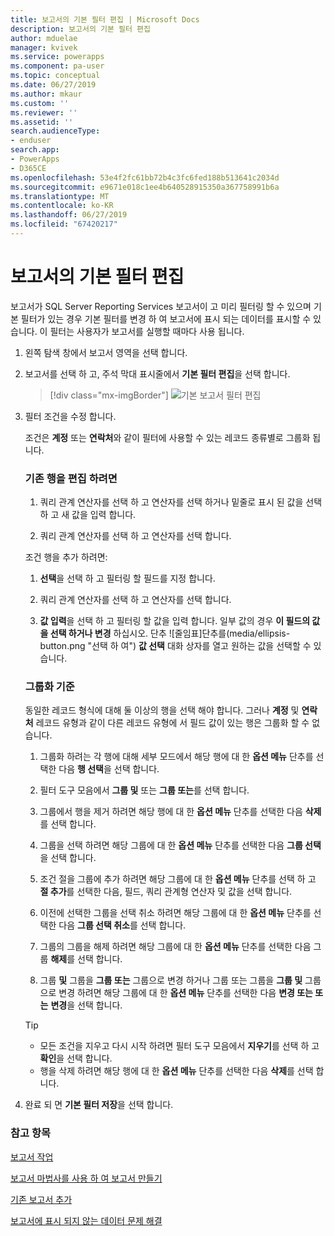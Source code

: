 ```yaml
---
title: 보고서의 기본 필터 편집 | Microsoft Docs
description: 보고서의 기본 필터 편집
author: mduelae
manager: kvivek
ms.service: powerapps
ms.component: pa-user
ms.topic: conceptual
ms.date: 06/27/2019
ms.author: mkaur
ms.custom: ''
ms.reviewer: ''
ms.assetid: ''
search.audienceType:
- enduser
search.app:
- PowerApps
- D365CE
ms.openlocfilehash: 53e4f2fc61bb72b4c3fc6fed188b513641c2034d
ms.sourcegitcommit: e9671e018c1ee4b640528915350a367758991b6a
ms.translationtype: MT
ms.contentlocale: ko-KR
ms.lasthandoff: 06/27/2019
ms.locfileid: "67420217"
---
```

# <a name="edit-the-default-filter-of-a-report"></a>보고서의 기본 필터 편집

보고서가 SQL Server Reporting Services 보고서이 고 미리 필터링 할 수 있으며 기본 필터가 있는 경우 기본 필터를 변경 하 여 보고서에 표시 되는 데이터를 표시할 수 있습니다. 이 필터는 사용자가 보고서를 실행할 때마다 사용 됩니다.

1. 왼쪽 탐색 창에서 보고서 영역을 선택 합니다.
2. 보고서를 선택 하 고, 주석 막대 표시줄에서 **기본 필터 편집**을 선택 합니다.

     > [!div class="mx-imgBorder"]
     > ![기본 보고서 필터 편집](media/edit_filter.png "기본 보고서 필터 편집")
  
3. 필터 조건을 수정 합니다.  
  
   조건은 **계정** 또는 **연락처**와 같이 필터에 사용할 수 있는 레코드 종류별로 그룹화 됩니다.  
  
   ### <a name="to-edit-an-existing-row"></a>기존 행을 편집 하려면
   1. 쿼리 관계 연산자를 선택 하 고 연산자를 선택 하거나 밑줄로 표시 된 값을 선택 하 고 새 값을 입력 합니다.  
  
   2. 쿼리 관계 연산자를 선택 하 고 연산자를 선택 합니다.  
  
   조건 행을 추가 하려면:  

   1.  **선택**을 선택 하 고 필터링 할 필드를 지정 합니다.  

   2.  쿼리 관계 연산자를 선택 하 고 연산자를 선택 합니다.  

   3.  **값 입력**을 선택 하 고 필터링 할 값을 입력 합니다. 일부 값의 경우 **이 필드의 값을 선택 하거나 변경** 하십시오. 단추 ![줄임표]단추를(media/ellipsis-button.png "선택 하 여") **값 선택** 대화 상자를 열고 원하는 값을 선택할 수 있습니다.  

   ### <a name="to-group-criteria"></a>그룹화 기준
   동일한 레코드 형식에 대해 둘 이상의 행을 선택 해야 합니다. 그러나 **계정** 및 **연락처** 레코드 유형과 같이 다른 레코드 유형에 서 필드 값이 있는 행은 그룹화 할 수 없습니다.  

   1.  그룹화 하려는 각 행에 대해 세부 모드에서 해당 행에 대 한 **옵션 메뉴** 단추를 선택한 다음 **행 선택**을 선택 합니다.  

   2.  필터 도구 모음에서 **그룹 및** 또는 **그룹 또는**를 선택 합니다.  

   3.  그룹에서 행을 제거 하려면 해당 행에 대 한 **옵션 메뉴** 단추를 선택한 다음 **삭제**를 선택 합니다.  

   4.  그룹을 선택 하려면 해당 그룹에 대 한 **옵션 메뉴** 단추를 선택한 다음 **그룹 선택**을 선택 합니다.  

   5.  조건 절을 그룹에 추가 하려면 해당 그룹에 대 한 **옵션 메뉴** 단추를 선택 하 고 **절 추가**를 선택한 다음, 필드, 쿼리 관계형 연산자 및 값을 선택 합니다.  

   6.  이전에 선택한 그룹을 선택 취소 하려면 해당 그룹에 대 한 **옵션 메뉴** 단추를 선택한 다음 **그룹 선택 취소**를 선택 합니다.  

   7.  그룹의 그룹을 해제 하려면 해당 그룹에 대 한 **옵션 메뉴** 단추를 선택한 다음 그룹 **해제**를 선택 합니다.  

   8.  그룹 **및** 그룹을 **그룹 또는** 그룹으로 변경 하거나 그룹 또는 그룹을  **그룹 및** 그룹으로 변경 하려면 해당 그룹에 대 한 **옵션 메뉴** 단추를 선택한 다음 **변경 또는 또는** **변경**을 선택 합니다.  

   > [!TIP]
   > - 모든 조건을 지우고 다시 시작 하려면 필터 도구 모음에서 **지우기**를 선택 하 고 **확인**을 선택 합니다.  
   > - 행을 삭제 하려면 해당 행에 대 한 **옵션 메뉴** 단추를 선택한 다음 **삭제**를 선택 합니다.  
  
4. 완료 되 면 **기본 필터 저장**을 선택 합니다.



### <a name="see-also"></a>참고 항목
[보고서 작업](work-with-reports.md) 

[보고서 마법사를 사용 하 여 보고서 만들기](create-report-with-wizard.md)

[기존 보고서 추가](add-existing-report.md)

[보고서에 표시 되지 않는 데이터 문제 해결](troubleshoot-reports.md)

